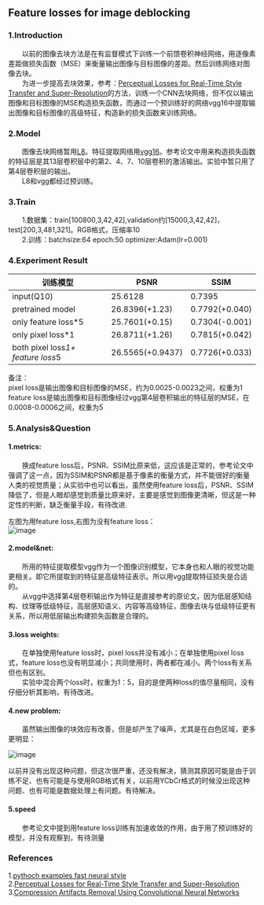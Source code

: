 ## Feature losses for image deblocking
### 1.Introduction  
&emsp;&emsp;以前的图像去块方法是在有监督模式下训练一个前馈卷积神经网络，用逐像素差距做损失函数（MSE）来衡量输出图像与目标图像的差距。然后训练网络对图像去块。  
&emsp;&emsp;为进一步提高去块效果，参考：[Perceptual Losses for Real-Time Style Transfer and Super-Resolution](https://arxiv.org/abs/1603.08155)的方法，训练一个CNN去块网络，但不仅以输出图像和目标图像的MSE构造损失函数，而通过一个预训练好的网络vgg16中提取输出图像和目标图像的高级特征，构造新的损失函数来训练网络。  
  
### 2.Model
&emsp;&emsp;图像去块网络暂用[L8](https://arxiv.org/pdf/1605.00366.pdf)。特征提取网络用[vgg16](https://arxiv.org/abs/1409.1556)。参考论文中用来构造损失函数的特征层是其13层卷积层中的第2、4、7、10层卷积的激活输出。实验中暂只用了第4层卷积层的输出。  
&emsp;&emsp;L8和vgg都经过预训练。
### 3.Train
&emsp;&emsp;1.数据集：train[100800,3,42,42],validation约[15000,3,42,42]，test[200,3,481,321]。RGB格式，压缩率10  
&emsp;&emsp;2.训练：batchsize:64 epoch:50 optimizer:Adam(lr=0.001)

### 4.Experiment Result
训练模型 | PSNR|SSIM
---|---|---|
input(Q10) | 25.6128|0.7395|
pretrained model | 26.8396(+1.23)|0.7792(+0.040)
only feature loss*5 |25.7601(+0.15)|0.7304(-0.001)
only pixel loss*1|26.8711(+1.26)|0.7815(+0.042)
both pixel loss*1+ feature loss*5|26.5565(+0.9437)|0.7726(+0.033)


备注：  
pixel loss是输出图像和目标图像的MSE，约为0.0025-0.0023之间，权重为1  
feature loss是输出图像和目标图像经过vgg第4层卷积输出的特征层的MSE，在0.0008-0.0006之间，权重为5



### 5.Analysis&Question
#### 1.metrics:  
&emsp;&emsp;换成feature loss后，PSNR、SSIM比原来低，这应该是正常的，参考论文中强调了这一点，因为SSIM和PSNR都是基于像素的衡量方式，并不能很好的衡量人类的视觉质量；从实验中也可以看出，虽然使用feature  loss后，PSNR、SSIM降低了，但是人眼却感觉到质量比原来好，主要是感觉到图像更清晰，但这是一种定性的判断，缺乏衡量手段，有待改进. 
  
  左图为用feature loss,右图为没有feature loss：  
![image](https://github.com/yydlmzyz/Feature-losses-for-image-deblocking/blob/master/images/compare.JPG)

#### 2.model&net:  
&emsp;&emsp;所用的特征提取模型vgg作为一个图像识别模型，它本身也和人眼的视觉功能更相关。即它所提取到的特征是高级特征表示。所以用vgg提取特征损失是合适的。  
&emsp;&emsp;从vgg中选择第4层卷积输出作为特征是直接参考的原论文。因为低层感知结构、纹理等低级特征，高层感知语义、内容等高级特征，图像去块与低级特征更有关系，所以用低层输出构建损失函数是合理的。

#### 3.loss weights:  
&emsp;&emsp;在单独使用feature loss时，pixel loss并没有减小；在单独使用pixel loss式，feature loss也没有明显减小；共同使用时，两者都在减小。两个loss有关系但也有区别。  
&emsp;&emsp;实验中混合两个loss时，权重为1：5，目的是使两种loss的值尽量相同，没有仔细分析其影响，有待改进。

#### 4.new problem:  
&emsp;&emsp;虽然输出图像的块效应有改善，但是却产生了噪声，尤其是在白色区域，更多更明显：

![image](https://github.com/yydlmzyz/Feature-losses-for-image-deblocking/blob/master/images/noise.jpg)  

以前并没有出现这种问题，但这次很严重，还没有解决，猜测其原因可能是由于训练不足、也有可能是与使用RGB格式有关，以前用YCbCr格式的时候没出现这种问题、也有可能是数据处理上有问题。有待解决。

#### 5.speed
&emsp;&emsp;参考论文中提到用feature loss训练有加速收敛的作用，由于用了预训练好的模型，并没有观察到，有待测量
  
### References  
1.[pythoch examples fast neural style](https://github.com/pytorch/examples/tree/master/fast_neural_style)  
2.[Perceptual Losses for Real-Time Style Transfer and Super-Resolution](https://arxiv.org/abs/1603.08155)  
3.[Compression Artifacts Removal Using
Convolutional Neural Networks](https://arxiv.org/pdf/1605.00366.pdf)

